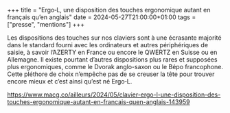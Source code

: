 +++
title = "Ergo‑L, une disposition des touches ergonomique autant en français qu’en anglais"
date = 2024-05-27T21:00:00+01:00
tags = ["presse", "mentions"]
+++

Les dispositions des touches sur nos claviers sont à une écrasante majorité dans
le standard fourni avec les ordinateurs et autres périphériques de saisie, à
savoir l’AZERTY en France ou encore le QWERTZ en Suisse ou en Allemagne. Il
existe pourtant d’autres dispositions plus rares et supposées plus ergonomiques,
comme le Dvorak anglo-saxon ou le Bépo francophone. Cette pléthore de choix
n’empêche pas de se creuser la tête pour trouver encore mieux et c’est ainsi
qu’est né Ergo‑L.

<https://www.macg.co/ailleurs/2024/05/clavier-ergo-l-une-disposition-des-touches-ergonomique-autant-en-francais-quen-anglais-143959>

<!--more-->
